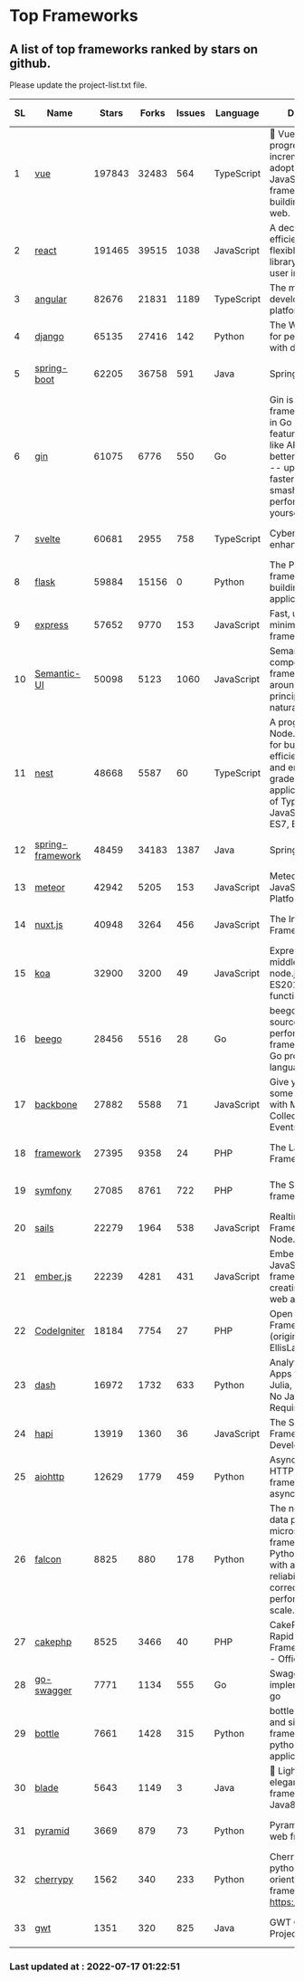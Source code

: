 # Top Frameworks
## A list of top frameworks ranked by stars on github.  
Please update the project-list.txt file.

| SL| Name  | Stars| Forks| Issues | Language | Description | Last Commit |
| --| ------| -----| ---- | ------ | -------- | ----------- | ----------- |
| 1 | [vue](https://github.com/vuejs/vue) | 197843 | 32483 | 564 | TypeScript | 🖖 Vue.js is a progressive, incrementally-adoptable JavaScript framework for building UI on the web. | 2022-07-16 14:45:31 |
| 2 | [react](https://github.com/facebook/react) | 191465 | 39515 | 1038 | JavaScript | A declarative, efficient, and flexible JavaScript library for building user interfaces. | 2022-07-14 15:08:08 |
| 3 | [angular](https://github.com/angular/angular) | 82676 | 21831 | 1189 | TypeScript | The modern web developer’s platform | 2022-07-15 22:56:39 |
| 4 | [django](https://github.com/django/django) | 65135 | 27416 | 142 | Python | The Web framework for perfectionists with deadlines. | 2022-07-16 08:12:32 |
| 5 | [spring-boot](https://github.com/spring-projects/spring-boot) | 62205 | 36758 | 591 | Java | Spring Boot | 2022-07-15 16:25:18 |
| 6 | [gin](https://github.com/gin-gonic/gin) | 61075 | 6776 | 550 | Go | Gin is a HTTP web framework written in Go (Golang). It features a Martini-like API with much better performance -- up to 40 times faster. If you need smashing performance, get yourself some Gin. | 2022-07-05 01:58:06 |
| 7 | [svelte](https://github.com/sveltejs/svelte) | 60681 | 2955 | 758 | TypeScript | Cybernetically enhanced web apps | 2022-07-15 06:17:22 |
| 8 | [flask](https://github.com/pallets/flask) | 59884 | 15156 | 0 | Python | The Python micro framework for building web applications. | 2022-07-14 21:17:38 |
| 9 | [express](https://github.com/expressjs/express) | 57652 | 9770 | 153 | JavaScript | Fast, unopinionated, minimalist web framework for node. | 2022-05-20 15:57:37 |
| 10 | [Semantic-UI](https://github.com/Semantic-Org/Semantic-UI) | 50098 | 5123 | 1060 | JavaScript | Semantic is a UI component framework based around useful principles from natural language. | 2018-10-21 20:59:02 |
| 11 | [nest](https://github.com/nestjs/nest) | 48668 | 5587 | 60 | TypeScript | A progressive Node.js framework for building efficient, scalable, and enterprise-grade server-side applications on top of TypeScript & JavaScript (ES6, ES7, ES8) 🚀 | 2022-07-14 06:45:32 |
| 12 | [spring-framework](https://github.com/spring-projects/spring-framework) | 48459 | 34183 | 1387 | Java | Spring Framework | 2022-07-15 16:24:55 |
| 13 | [meteor](https://github.com/meteor/meteor) | 42942 | 5205 | 153 | JavaScript | Meteor, the JavaScript App Platform | 2022-06-27 14:52:56 |
| 14 | [nuxt.js](https://github.com/nuxt/nuxt.js) | 40948 | 3264 | 456 | JavaScript | The Intuitive Vue(2) Framework | 2022-07-12 08:43:35 |
| 15 | [koa](https://github.com/koajs/koa) | 32900 | 3200 | 49 | JavaScript | Expressive middleware for node.js using ES2017 async functions | 2022-07-13 16:11:33 |
| 16 | [beego](https://github.com/beego/beego) | 28456 | 5516 | 28 | Go | beego is an open-source, high-performance web framework for the Go programming language. | 2022-07-10 06:39:46 |
| 17 | [backbone](https://github.com/jashkenas/backbone) | 27882 | 5588 | 71 | JavaScript | Give your JS App some Backbone with Models, Views, Collections, and Events | 2022-04-26 12:19:45 |
| 18 | [framework](https://github.com/laravel/framework) | 27395 | 9358 | 24 | PHP | The Laravel Framework. | 2022-07-16 19:38:10 |
| 19 | [symfony](https://github.com/symfony/symfony) | 27085 | 8761 | 722 | PHP | The Symfony PHP framework | 2022-07-16 11:23:55 |
| 20 | [sails](https://github.com/balderdashy/sails) | 22279 | 1964 | 538 | JavaScript | Realtime MVC Framework for Node.js | 2022-05-27 21:40:10 |
| 21 | [ember.js](https://github.com/emberjs/ember.js) | 22239 | 4281 | 431 | JavaScript | Ember.js - A JavaScript framework for creating ambitious web applications | 2022-07-15 08:57:53 |
| 22 | [CodeIgniter](https://github.com/bcit-ci/CodeIgniter) | 18184 | 7754 | 27 | PHP | Open Source PHP Framework (originally from EllisLab) | 2022-06-27 19:12:41 |
| 23 | [dash](https://github.com/plotly/dash) | 16972 | 1732 | 633 | Python | Analytical Web Apps for Python, R, Julia, and Jupyter. No JavaScript Required. | 2022-07-15 00:05:17 |
| 24 | [hapi](https://github.com/hapijs/hapi) | 13919 | 1360 | 36 | JavaScript | The Simple, Secure Framework Developers Trust | 2022-06-13 17:44:05 |
| 25 | [aiohttp](https://github.com/aio-libs/aiohttp) | 12629 | 1779 | 459 | Python | Asynchronous HTTP client/server framework for asyncio and Python | 2022-07-13 15:31:56 |
| 26 | [falcon](https://github.com/falconry/falcon) | 8825 | 880 | 178 | Python | The no-magic web data plane API and microservices framework for Python developers, with a focus on reliability, correctness, and performance at scale. | 2022-06-27 20:23:03 |
| 27 | [cakephp](https://github.com/cakephp/cakephp) | 8525 | 3466 | 40 | PHP | CakePHP: The Rapid Development Framework for PHP - Official Repository | 2022-07-15 13:36:11 |
| 28 | [go-swagger](https://github.com/go-swagger/go-swagger) | 7771 | 1134 | 555 | Go | Swagger 2.0 implementation for go | 2022-06-14 15:48:24 |
| 29 | [bottle](https://github.com/bottlepy/bottle) | 7661 | 1428 | 315 | Python | bottle.py is a fast and simple micro-framework for python web-applications. | 2022-06-29 07:36:57 |
| 30 | [blade](https://github.com/lets-blade/blade) | 5643 | 1149 | 3 | Java | :rocket: Lightning fast and elegant mvc framework for Java8 | 2022-05-10 12:38:06 |
| 31 | [pyramid](https://github.com/Pylons/pyramid) | 3669 | 879 | 73 | Python | Pyramid - A Python web framework | 2022-03-13 22:49:13 |
| 32 | [cherrypy](https://github.com/cherrypy/cherrypy) | 1562 | 340 | 233 | Python | CherryPy is a pythonic, object-oriented HTTP framework.      https://cherrypy.dev | 2022-07-12 19:10:52 |
| 33 | [gwt](https://github.com/gwtproject/gwt) | 1351 | 320 | 825 | Java | GWT Open Source Project | 2022-07-16 16:37:40 |

### Last updated at : 2022-07-17 01:22:51
